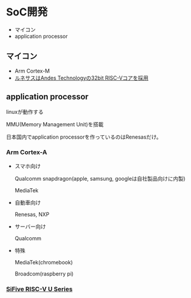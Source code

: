 # SoC開発
- マイコン
- application processor

## マイコン
- Arm Cortex-M
- [ルネサスはAndes Technologyの32bit RISC-Vコアを採用](https://xtech.nikkei.com/atcl/nxt/news/18/08867/)                 

## application processor
linuxが動作する

MMU(Memory Management Unit)を搭載 

日本国内でapplication processorを作っているのはRenesasだけ。                                                            
### Arm Cortex-A                                                                                                        
- スマホ向け

  Qualcomm snapdragon(apple, samsung, googleは自社製品向けに内製)     
  
  MediaTek
  
- 自動車向け

  Renesas, NXP
  
- サーバー向け
                                                                                                    
  Qualcomm
  
- 特殊

  MediaTek(chromebook)
  
  Broadcom(raspberry pi)

### [SiFive RISC-V U Series](https://www.sifive.com/core-designer)
